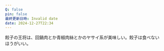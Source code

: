 ```yaml
---
Q: false
pin: false
最終更新日時: Invalid date
date: 2024-12-27T22:34
---
```

  

餃子の王将は、回鍋肉とか青椒肉絲とかのヤサイ系が美味しい。餃子は食べないほうがいい。